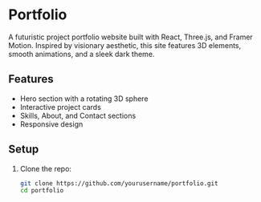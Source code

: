 # Portfolio

A futuristic project portfolio website built with React, Three.js, and Framer Motion. Inspired by visionary aesthetic, this site features 3D elements, smooth animations, and a sleek dark theme.

## Features
- Hero section with a rotating 3D sphere
- Interactive project cards
- Skills, About, and Contact sections
- Responsive design

## Setup
1. Clone the repo:
   ```bash
   git clone https://github.com/yourusername/portfolio.git
   cd portfolio